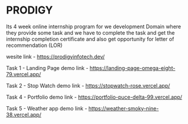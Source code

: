 # PRODIGY

Its 4 week online internship program for we development Domain where they provide some task and we have to complete the task and get the internship completion certificate and also get opportunity for letter of recommendation (LOR)

wesite link - https://prodigyinfotech.dev/

Task 1 - Landing Page
demo link - https://landing-page-omega-eight-79.vercel.app/

Task 2 - Stop Watch
demo link - https://stopwatch-rose.vercel.app/

Task 4 - Portfolio
demo link - https://portfolio-puce-delta-99.vercel.app/

Task 5 - Weather app
demo link - https://weather-smoky-nine-38.vercel.app/